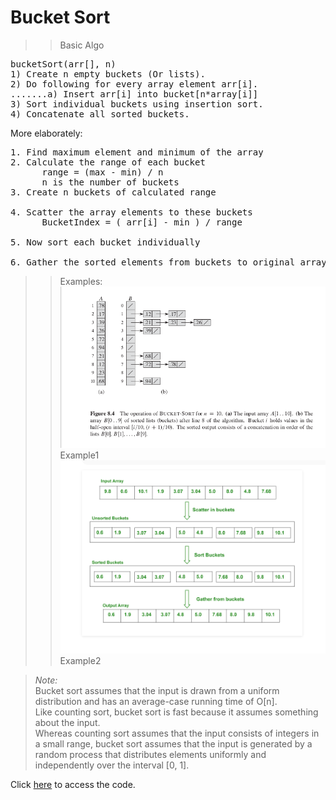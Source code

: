 # Bucket Sort
>>Basic Algo
<pre>
bucketSort(arr[], n)
1) Create n empty buckets (Or lists).
2) Do following for every array element arr[i].
.......a) Insert arr[i] into bucket[n*array[i]]
3) Sort individual buckets using insertion sort.
4) Concatenate all sorted buckets.
</pre>
More elaborately:
<pre>
1. Find maximum element and minimum of the array
2. Calculate the range of each bucket
      range = (max - min) / n
      n is the number of buckets
3. Create n buckets of calculated range

4. Scatter the array elements to these buckets
      BucketIndex = ( arr[i] - min ) / range

5. Now sort each bucket individually

6. Gather the sorted elements from buckets to original array
</pre>
>>Examples:
<img src="./Images/Example1.png">Example1</img>
<img src="./Images/Example2.png">Example2</img>


>*Note:*  
Bucket sort assumes that the input is drawn from a uniform distribution and has an average-case running time of O[n].  
Like counting sort, bucket sort is fast because it assumes something about the input.  
Whereas counting sort assumes that the input  consists of integers in a small range, bucket sort assumes that the input is generated by a random process that distributes elements uniformly and independently over the interval [0, 1].

Click <a href="code.c">here</a> to access the code.
